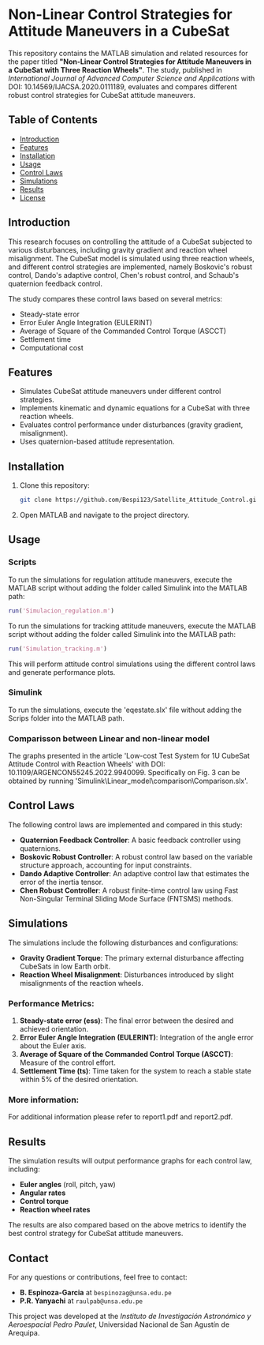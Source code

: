 
# Non-Linear Control Strategies for Attitude Maneuvers in a CubeSat

This repository contains the MATLAB simulation and related resources for the paper titled **"Non-Linear Control Strategies for Attitude Maneuvers in a CubeSat with Three Reaction Wheels"**. The study, published in *International Journal of Advanced Computer Science and Applications* with DOI: 10.14569/IJACSA.2020.0111189, evaluates and compares different robust control strategies for CubeSat attitude maneuvers.

## Table of Contents
- [Introduction](#introduction)
- [Features](#features)
- [Installation](#installation)
- [Usage](#usage)
- [Control Laws](#control-laws)
- [Simulations](#simulations)
- [Results](#results)
- [License](#license)

## Introduction
This research focuses on controlling the attitude of a CubeSat subjected to various disturbances, including gravity gradient and reaction wheel misalignment. The CubeSat model is simulated using three reaction wheels, and different control strategies are implemented, namely Boskovic's robust control, Dando's adaptive control, Chen's robust control, and Schaub's quaternion feedback control.

The study compares these control laws based on several metrics:
- Steady-state error
- Error Euler Angle Integration (EULERINT)
- Average of Square of the Commanded Control Torque (ASCCT)
- Settlement time
- Computational cost

## Features
- Simulates CubeSat attitude maneuvers under different control strategies.
- Implements kinematic and dynamic equations for a CubeSat with three reaction wheels.
- Evaluates control performance under disturbances (gravity gradient, misalignment).
- Uses quaternion-based attitude representation.

## Installation
1. Clone this repository:
   ```bash
   git clone https://github.com/Bespi123/Satellite_Attitude_Control.git
   ```
2. Open MATLAB and navigate to the project directory.

## Usage
### Scripts
To run the simulations for regulation attitude maneuvers, execute the MATLAB script without adding the folder called Simulink into the MATLAB path:

```matlab
run('Simulacion_regulation.m')
```
To run the simulations for tracking attitude maneuvers, execute the MATLAB script without adding the folder called Simulink into the MATLAB path:
```matlab
run('Simulation_tracking.m')
```
This will perform attitude control simulations using the different control laws and generate performance plots.

### Simulink
To run the simulations, execute the 'eqestate.slx' file without adding the Scrips folder into the MATLAB path.

### Comparisson between Linear and non-linear model
The graphs presented in the article 'Low-cost Test System for 1U CubeSat Attitude Control with Reaction Wheels' with DOI: 10.1109/ARGENCON55245.2022.9940099. Specifically on Fig. 3 can be obtained by running 'Simulink\Linear_model\comparison\Comparison.slx'.

## Control Laws
The following control laws are implemented and compared in this study:
- **Quaternion Feedback Controller**: A basic feedback controller using quaternions.
- **Boskovic Robust Controller**: A robust control law based on the variable structure approach, accounting for input constraints.
- **Dando Adaptive Controller**: An adaptive control law that estimates the error of the inertia tensor.
- **Chen Robust Controller**: A robust finite-time control law using Fast Non-Singular Terminal Sliding Mode Surface (FNTSMS) methods.

## Simulations
The simulations include the following disturbances and configurations:
- **Gravity Gradient Torque**: The primary external disturbance affecting CubeSats in low Earth orbit.
- **Reaction Wheel Misalignment**: Disturbances introduced by slight misalignments of the reaction wheels.

### Performance Metrics:
1. **Steady-state error (ess)**: The final error between the desired and achieved orientation.
2. **Error Euler Angle Integration (EULERINT)**: Integration of the angle error about the Euler axis.
3. **Average of Square of the Commanded Control Torque (ASCCT)**: Measure of the control effort.
4. **Settlement Time (ts)**: Time taken for the system to reach a stable state within 5% of the desired orientation.

### More information:
For additional information please refer to report1.pdf and report2.pdf.
## Results
The simulation results will output performance graphs for each control law, including:
- **Euler angles** (roll, pitch, yaw)
- **Angular rates**
- **Control torque**
- **Reaction wheel rates**

The results are also compared based on the above metrics to identify the best control strategy for CubeSat attitude maneuvers.

## Contact
For any questions or contributions, feel free to contact:
- **B. Espinoza-Garcia** at `bespinozag@unsa.edu.pe`
- **P.R. Yanyachi** at `raulpab@unsa.edu.pe`

This project was developed at the *Instituto de Investigación Astronómico y Aeroespacial Pedro Paulet*, Universidad Nacional de San Agustín de Arequipa.
